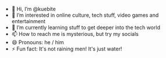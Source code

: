 - 👋 Hi, I’m @kuebite
- 👀 I’m interested in online culture, tech stuff, video games and entertainment
- 🌱 I’m currently learning stuff to get deeper into the tech world
- 📫 How to reach me is mysterious, but try my socials
- 😄 Pronouns: he / him
- ⚡ Fun fact: It's not raining men! It's just water!

<!---
kuebite/kuebite is a ✨ special ✨ repository because its `README.md` (this file) appears on your GitHub profile.
You can click the Preview link to take a look at your changes.
--->

